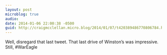 ```yaml
---
layout: post
microblog: true
audio: 
date: 2014-01-06 22:00:38 -0500
guid: http://craigmcclellan.micro.blog/2014/01/07/t420389486770806784.html
---
```

Well, disregard that last tweet. That last drive of Winston’s was impressive. Still, #WarEagle

